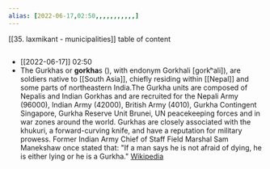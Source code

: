 ```yaml
---
alias: [2022-06-17,02:50,,,,,,,,,,,]
---
```

[[35. laxmikant - municipalities]]
table of content
```toc
```

- [[2022-06-17]] 02:50
- The Gurkhas or **gorkha**s (), with endonym Gorkhali [ɡorkʰali]), are soldiers native to [[South Asia]], chiefly residing within [[Nepal]] and some parts of northeastern India.The Gurkha units are composed of Nepalis and Indian Gorkhas and are recruited for the Nepali Army (96000), Indian Army (42000), British Army (4010), Gurkha Contingent Singapore, Gurkha Reserve Unit Brunei, UN peacekeeping forces and in war zones around the world. Gurkhas are closely associated with the khukuri, a forward-curving knife, and have a reputation for military prowess. Former Indian Army Chief of Staff Field Marshal Sam Manekshaw once stated that: "If a man says he is not afraid of dying, he is either lying or he is a Gurkha."
[Wikipedia](https://en.wikipedia.org/wiki/Gurkha)